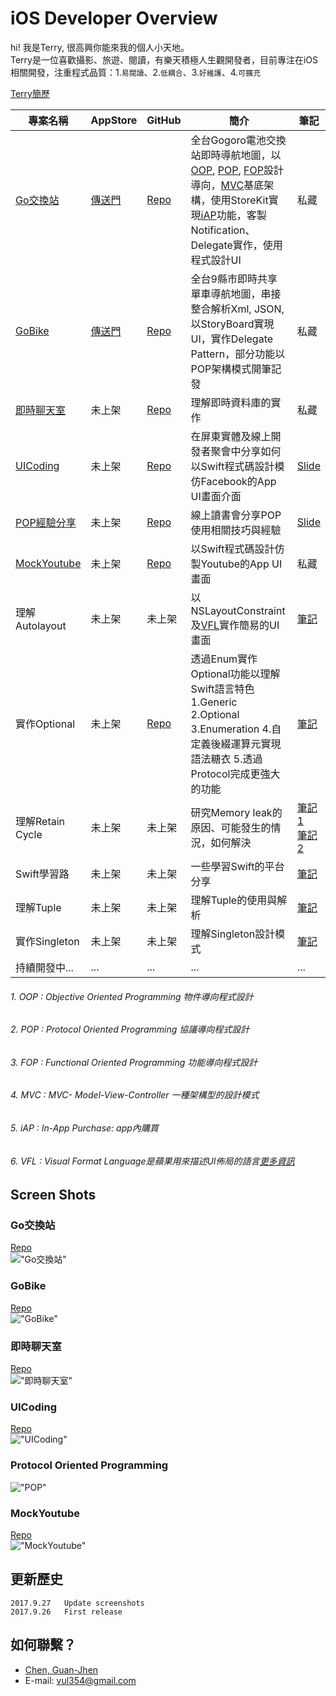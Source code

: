 
# iOS Developer Overview

hi! 我是Terry, 很高興你能來我的個人小天地。<br>
Terry是一位喜歡攝影、旅遊、閱讀，有樂天積極人生觀開發者，目前專注在iOS相關開發，注重程式品質：1.`易閱讀`、2.`低耦合`、3.`好維護`、4.`可擴充`<br>

[Terry簡歷](https://goo.gl/tmE5w5)

| 專案名稱| AppStore | GitHub | 簡介 | 筆記 |
| ------| ------- | ------ | ------ | ------ |
| [Go交換站](#go交換站) | [傳送門](https://goo.gl/oT9ymK) | [Repo](https://goo.gl/t7BRz3) | 全台Gogoro電池交換站即時導航地圖，以[OOP](#1-oop--objective-oriented-programming-物件導向程式設計), [POP](#2-pop--protocol-oriented-programming-協議導向程式設計), [FOP](#3-fop--functional-oriented-programming-功能導向程式設計)設計導向，[MVC](#4-mvc--mvc--model-view-controller-一種架構型的設計模式)基底架構，使用StoreKit實現[iAP](#5-iap--in-app-purchase-app內購買)功能，客製 Notification、Delegate實作，使用程式設計UI | 私藏 |
| [GoBike](#gobike) | [傳送門](https://goo.gl/cqPrsf)| [Repo](https://goo.gl/sDVT3t) | 全台9縣市即時共享單車導航地圖，串接整合解析Xml, JSON, 以StoryBoard實現UI，實作Delegate Pattern，部分功能以POP架構模式開筆記發| 私藏 |
| [即時聊天室](#即時聊天室) | 未上架 | [Repo](https://goo.gl/QjQe8W) | 理解即時資料庫的實作 | 私藏 |
| [UICoding](#uicoding) | 未上架 | [Repo](https://goo.gl/nZqR2h) | 在屏東實體及線上開發者聚會中分享如何以Swift程式碼設計模仿Facebook的App UI畫面介面 | [Slide](https://goo.gl/1ZcGzc) |
| [POP經驗分享](#Protocol-Oriented-Programming) | 未上架 | [Repo](/Protocol-Oriented-Programming) | 線上讀書會分享POP使用相關技巧與經驗 | [Slide](https://goo.gl/Pzp1Hj) |
| [MockYoutube](#mockYoutube) | 未上架 | [Repo](https://goo.gl/2dP8se) | 以Swift程式碼設計仿製Youtube的App UI畫面 | 私藏 |
| 理解 Autolayout | 未上架 | 未上架 | 以NSLayoutConstraint及[VFL](#6-vfl--visual-format-language是蘋果用來描述ui佈局的語言更多資訊)實作簡易的UI畫面| [筆記](https://goo.gl/8KgPEs) |
| 實作Optional | 未上架 | [Repo](https://goo.gl/4w53mS) | 透過Enum實作Optional功能以理解Swift語言特色<br> 1.Generic 2.Optional 3.Enumeration 4.自定義後綴運算元實現語法糖衣 5.透過Protocol完成更強大的功能 <br/> | [筆記](https://goo.gl/SW95Ys) |
| 理解Retain Cycle | 未上架 | 未上架 | 研究Memory leak的原因、可能發生的情況，如何解決 |  [筆記1](https://goo.gl/EFhV4k)   <br>[筆記2](https://goo.gl/oYJBWJ)<br/> |
| Swift學習路 | 未上架 | 未上架 | 一些學習Swift的平台分享 | [筆記](https://goo.gl/GwU5iH) |
| 理解Tuple | 未上架 | 未上架 | 理解Tuple的使用與解析 | [筆記](https://goo.gl/UPw2Ac) |
| 實作Singleton | 未上架 | 未上架 | 理解Singleton設計模式 | [筆記](https://goo.gl/EbQhQS) |
| 持續開發中... | ...| ... | ... | ... |



###### 1. OOP : Objective Oriented Programming 物件導向程式設計 
###### 2. POP : Protocol Oriented Programming 協議導向程式設計
###### 3. FOP : Functional Oriented Programming 功能導向程式設計
###### 4. MVC : MVC- Model-View-Controller 一種架構型的設計模式
###### 5. iAP : In-App Purchase: app內購買
###### 6. VFL : Visual Format Language是蘋果用來描述UI佈局的語言[更多資訊](https://goo.gl/UDCXNm)





## Screen Shots

### Go交換站 
[Repo](https://goo.gl/QjQe8W)<br>
!["Go交換站"](/screenshots/GoBattery.jpg)
### GoBike
[Repo](https://goo.gl/sDVT3t)<br>
!["GoBike"](/screenshots/Gobike.jpg)
### 即時聊天室
[Repo](https://goo.gl/QjQe8W)<br>
!["即時聊天室"](/screenshots/chatroom.jpg)
### UICoding
[Repo](https://goo.gl/nZqR2h)<br>
!["UICoding"](/screenshots/mockFacebookUI.jpg)
### Protocol Oriented Programming
!["POP"](/screenshots/POP.png)
### MockYoutube
[Repo](https://goo.gl/2dP8se)<br>
!["MockYoutube"](/screenshots/mockYoutube.jpg)



## 更新歷史 
	2017.9.27 	Update screenshots
	2017.9.26 	First release
## 如何聯繫？

* [Chen, Guan-Jhen](https://goo.gl/USI7g5)
* E-mail: <vul354@gmail.com>

<!--### Acknowledgment
Thanks for Gogoro and OpenData platform
Thanks for -->


